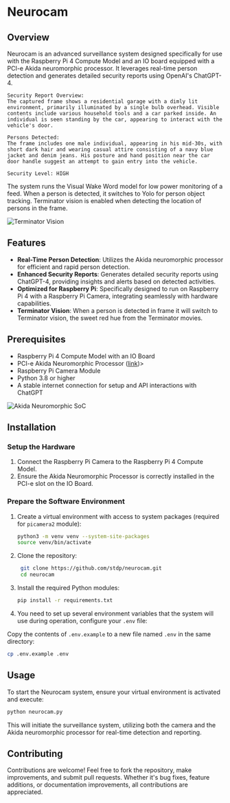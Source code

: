 # Neurocam

## Overview
Neurocam is an advanced surveillance system designed specifically for use with the Raspberry Pi 4 Compute Model and an IO board equipped with a PCI-e Akida neuromorphic processor. It leverages real-time person detection and generates detailed security reports using OpenAI's ChatGPT-4.

```
Security Report Overview:
The captured frame shows a residential garage with a dimly lit environment, primarily illuminated by a single bulb overhead. Visible contents include various household tools and a car parked inside. An individual is seen standing by the car, appearing to interact with the vehicle's door.

Persons Detected:
The frame includes one male individual, appearing in his mid-30s, with short dark hair and wearing casual attire consisting of a navy blue jacket and denim jeans. His posture and hand position near the car door handle suggest an attempt to gain entry into the vehicle.

Security Level: HIGH
```

The system runs the Visual Wake Word model for low power monitoring of a feed. When a person is detected, it switches to Yolo for person object tracking. Terminator vision is enabled when detecting the location of persons in the frame.

![Terminator Vision](https://i.imgur.com/XgUF3Cs.png)

## Features
- **Real-Time Person Detection**: Utilizes the Akida neuromorphic processor for efficient and rapid person detection.
- **Enhanced Security Reports**: Generates detailed security reports using ChatGPT-4, providing insights and alerts based on detected activities.
- **Optimized for Raspberry Pi**: Specifically designed to run on Raspberry Pi 4 with a Raspberry Pi Camera, integrating seamlessly with hardware capabilities.
- **Terminator Vision**: When a person is detected in frame it will switch to Terminator vision, the sweet red hue from the Terminator movies.

## Prerequisites
- Raspberry Pi 4 Compute Model with an IO Board
- PCI-e Akida Neuromorphic Processor ([link](https://shop.brainchipinc.com/products/akida%E2%84%A2-development-kit-pcie-board))>
- Raspberry Pi Camera Module
- Python 3.8 or higher
- A stable internet connection for setup and API interactions with ChatGPT

![Akida Neuromorphic SoC](https://i.imgur.com/g8YCnaX.jpeg)

## Installation

### Setup the Hardware
1. Connect the Raspberry Pi Camera to the Raspberry Pi 4 Compute Model.
2. Ensure the Akida Neuromorphic Processor is correctly installed in the PCI-e slot on the IO Board.

### Prepare the Software Environment
1. Create a virtual environment with access to system packages (required for `picamera2` module):
   ```bash
   python3 -m venv venv --system-site-packages
   source venv/bin/activate
   ```

2. Clone the repository:
   ```bash
    git clone https://github.com/stdp/neurocam.git
    cd neurocam
    ```

3. Install the required Python modules:
    ```bash
    pip install -r requirements.txt
    ```

4. You need to set up several environment variables that the system will use during operation, configure your `.env` file:

Copy the contents of `.env.example` to a new file named `.env` in the same directory:
   ```bash
   cp .env.example .env
   ```

## Usage
To start the Neurocam system, ensure your virtual environment is activated and execute:

``` bash
python neurocam.py
```

This will initiate the surveillance system, utilizing both the camera and the Akida neuromorphic processor for real-time detection and reporting.


## Contributing
Contributions are welcome! Feel free to fork the repository, make improvements, and submit pull requests. Whether it's bug fixes, feature additions, or documentation improvements, all contributions are appreciated.
